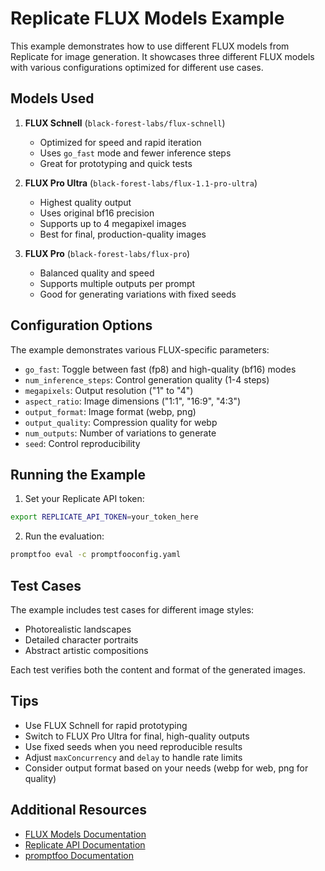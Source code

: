 # Replicate FLUX Models Example

This example demonstrates how to use different FLUX models from Replicate for image generation. It showcases three different FLUX models with various configurations optimized for different use cases.

## Models Used

1. **FLUX Schnell** (`black-forest-labs/flux-schnell`)

   - Optimized for speed and rapid iteration
   - Uses `go_fast` mode and fewer inference steps
   - Great for prototyping and quick tests

2. **FLUX Pro Ultra** (`black-forest-labs/flux-1.1-pro-ultra`)

   - Highest quality output
   - Uses original bf16 precision
   - Supports up to 4 megapixel images
   - Best for final, production-quality images

3. **FLUX Pro** (`black-forest-labs/flux-pro`)
   - Balanced quality and speed
   - Supports multiple outputs per prompt
   - Good for generating variations with fixed seeds

## Configuration Options

The example demonstrates various FLUX-specific parameters:

- `go_fast`: Toggle between fast (fp8) and high-quality (bf16) modes
- `num_inference_steps`: Control generation quality (1-4 steps)
- `megapixels`: Output resolution ("1" to "4")
- `aspect_ratio`: Image dimensions ("1:1", "16:9", "4:3")
- `output_format`: Image format (webp, png)
- `output_quality`: Compression quality for webp
- `num_outputs`: Number of variations to generate
- `seed`: Control reproducibility

## Running the Example

1. Set your Replicate API token:

```bash
export REPLICATE_API_TOKEN=your_token_here
```

2. Run the evaluation:

```bash
promptfoo eval -c promptfooconfig.yaml
```

## Test Cases

The example includes test cases for different image styles:

- Photorealistic landscapes
- Detailed character portraits
- Abstract artistic compositions

Each test verifies both the content and format of the generated images.

## Tips

- Use FLUX Schnell for rapid prototyping
- Switch to FLUX Pro Ultra for final, high-quality outputs
- Use fixed seeds when you need reproducible results
- Adjust `maxConcurrency` and `delay` to handle rate limits
- Consider output format based on your needs (webp for web, png for quality)

## Additional Resources

- [FLUX Models Documentation](https://replicate.com/black-forest-labs)
- [Replicate API Documentation](https://replicate.com/docs)
- [promptfoo Documentation](https://promptfoo.dev/docs/configuration/providers/replicate)
